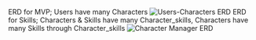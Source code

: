 ERD for MVP; Users have many Characters
![Users-Characters ERD](https://i.imgur.com/LrCxqun.png)
ERD for Skills; Characters & Skills have many Character_skills, Characters have many Skills through Character_skills
![Character Manager ERD](https://i.imgur.com/DrtKVWu.png)
